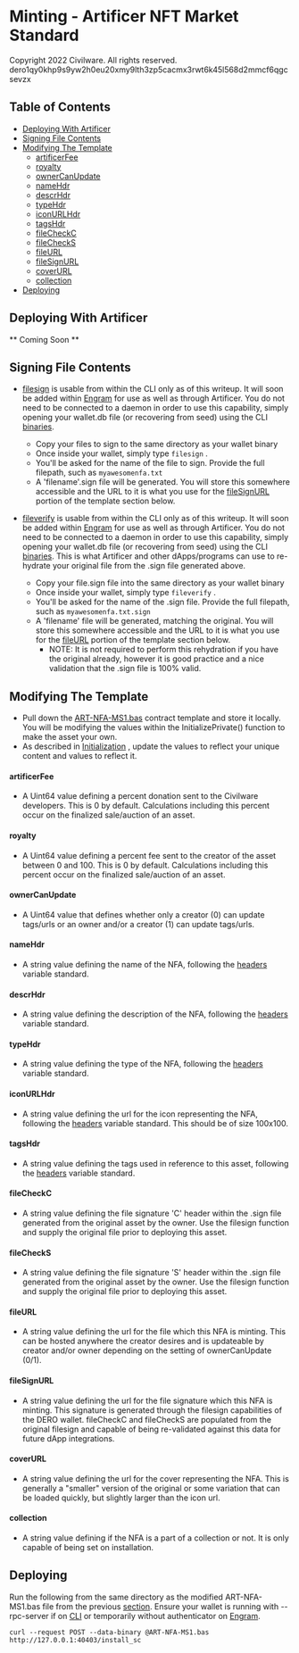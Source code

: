 # Minting - Artificer NFT Market Standard <!-- omit in toc -->
Copyright 2022 Civilware. All rights reserved.<br>
dero1qy0khp9s9yw2h0eu20xmy9lth3zp5cacmx3rwt6k45l568d2mmcf6qgcsevzx

## Table of Contents <!-- omit in toc -->

- [Deploying With Artificer](#deploying-with-artificer)
- [Signing File Contents](#signing-file-contents)
- [Modifying The Template](#modifying-the-template)
    - [artificerFee](#artificerfee)
    - [royalty](#royalty)
    - [ownerCanUpdate](#ownercanupdate)
    - [nameHdr](#namehdr)
    - [descrHdr](#descrhdr)
    - [typeHdr](#typehdr)
    - [iconURLHdr](#iconurlhdr)
    - [tagsHdr](#tagshdr)
    - [fileCheckC](#filecheckc)
    - [fileCheckS](#filechecks)
    - [fileURL](#fileurl)
    - [fileSignURL](#filesignurl)
    - [coverURL](#coverurl)
    - [collection](#collection)
- [Deploying](#deploying)

## Deploying With Artificer
** Coming Soon **

## Signing File Contents
* [filesign](https://github.com/deroproject/derohe/blob/main/cmd/dero-wallet-cli/prompt.go#L139) is usable from within the CLI only as of this writeup. It will soon be added within [Engram](https://github.com/DEROFDN/Engram) for use as well as through Artificer. You do not need to be connected to a daemon in order to use this capability, simply opening your wallet.db file (or recovering from seed) using the CLI [binaries](https://github.com/deroproject/derohe/releases/latest). 
  * Copy your files to sign to the same directory as your wallet binary
  * Once inside your wallet, simply type ```filesign``` .
  * You'll be asked for the name of the file to sign. Provide the full filepath, such as ```myawesomenfa.txt```
  * A 'filename'.sign file will be generated. You will store this somewhere accessible and the URL to it is what you use for the [fileSignURL](#filesignurl) portion of the template section below.

* [fileverify](https://github.com/deroproject/derohe/blob/main/cmd/dero-wallet-cli/prompt.go#L161) is usable from within the CLI only as of this writeup. It will soon be added within [Engram](https://github.com/DEROFDN/Engram) for use as well as through Artificer. You do not need to be connected to a daemon in order to use this capability, simply opening your wallet.db file (or recovering from seed) using the CLI [binaries](https://github.com/deroproject/derohe/releases/latest). This is what Artificer and other dApps/programs can use to re-hydrate your original file from the .sign file generated above. 
  * Copy your file.sign file into the same directory as your wallet binary
  * Once inside your wallet, simply type ```fileverify``` .
  * You'll be asked for the name of the .sign file. Provide the full filepath, such as ```myawesomenfa.txt.sign```
  * A 'filename' file will be generated, matching the original. You will store this somewhere accessible and the URL to it is what you use for the [fileURL](#fileurl) portion of the template section below. 
    * NOTE: It is not required to perform this rehydration if you have the original already, however it is good practice and a nice validation that the .sign file is 100% valid.

## Modifying The Template
* Pull down the [ART-NFA-MS1.bas](ART-NFA-MS1.bas) contract template and store it locally. You will be modifying the values within the InitializePrivate() function to make the asset your own.
* As described in [Initialization](ART-NFA-MS1.md#initialization) , update the values to reflect your unique content and values to reflect it.

#### artificerFee
* A Uint64 value defining a percent donation sent to the Civilware developers. This is 0 by default. Calculations including this percent occur on the finalized sale/auction of an asset.

#### royalty
* A Uint64 value defining a percent fee sent to the creator of the asset between 0 and 100. This is 0 by default. Calculations including this percent occur on the finalized sale/auction of an asset.

#### ownerCanUpdate
* A Uint64 value that defines whether only a creator (0) can update tags/urls or an owner and/or a creator (1) can update tags/urls.

#### nameHdr
* A string value defining the name of the NFA, following the [headers](../Headers/README.md#headers) variable standard.

#### descrHdr
* A string value defining the description of the NFA, following the [headers](../Headers/README.md#headers) variable standard.

#### typeHdr
* A string value defining the type of the NFA, following the [headers](../Headers/README.md#headers) variable standard.

#### iconURLHdr
* A string value defining the url for the icon representing the NFA, following the [headers](../Headers/README.md#headers) variable standard. This should be of size 100x100.

#### tagsHdr
* A string value defining the tags used in reference to this asset, following the [headers](../Headers/README.md#headers) variable standard.

#### fileCheckC
* A string value defining the file signature 'C' header within the .sign file generated from the original asset by the owner. Use the filesign function and supply the original file prior to deploying this asset.

#### fileCheckS
* A string value defining the file signature 'S' header within the .sign file generated from the original asset by the owner. Use the filesign function and supply the original file prior to deploying this asset.

#### fileURL
* A string value defining the url for the file which this NFA is minting. This can be hosted anywhere the creator desires and is updateable by creator and/or owner depending on the setting of ownerCanUpdate (0/1).

#### fileSignURL
* A string value defining the url for the file signature which this NFA is minting. This signature is generated through the filesign capabilities of the DERO wallet. fileCheckC and fileCheckS are populated from the original filesign and capable of being re-validated against this data for future dApp integrations.

#### coverURL
* A string value defining the url for the cover representing the NFA. This is generally a "smaller" version of the  original or some variation that can be loaded quickly, but slightly larger than the icon url.

#### collection
* A string value defining if the NFA is a part of a collection or not. It is only capable of being set on installation.

## Deploying
Run the following from the same directory as the modified ART-NFA-MS1.bas file from the previous [section](ART-NFA-MS1-Minting.md#modifying-the-template). Ensure your wallet is running with --rpc-server if on [CLI](https://github.com/deroproject/derohe/releases/latest) or temporarily without authenticator on [Engram](https://github.com/DEROFDN/Engram/releases/latest).
```
curl --request POST --data-binary @ART-NFA-MS1.bas http://127.0.0.1:40403/install_sc
```